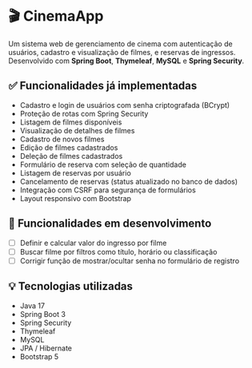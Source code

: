 # 🎬 CinemaApp

Um sistema web de gerenciamento de cinema com autenticação de usuários, cadastro e visualização de filmes, e reservas de ingressos. Desenvolvido com **Spring Boot**, **Thymeleaf**, **MySQL** e **Spring Security**.

## ✅ Funcionalidades já implementadas

- Cadastro e login de usuários com senha criptografada (BCrypt)
- Proteção de rotas com Spring Security
- Listagem de filmes disponíveis
- Visualização de detalhes de filmes
- Cadastro de novos filmes
- Edição de filmes cadastrados
- Deleção de filmes cadastrados
- Formulário de reserva com seleção de quantidade
- Listagem de reservas por usuário
- Cancelamento de reservas (status atualizado no banco de dados)
- Integração com CSRF para segurança de formulários
- Layout responsivo com Bootstrap

## 🔧 Funcionalidades em desenvolvimento

- [ ] Definir e calcular valor do ingresso por filme
- [ ] Buscar filme por filtros como título, horário ou classificação
- [ ] Corrigir função de mostrar/ocultar senha no formulário de registro

## 💡 Tecnologias utilizadas

- Java 17
- Spring Boot 3
- Spring Security
- Thymeleaf
- MySQL
- JPA / Hibernate
- Bootstrap 5

